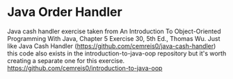 # Java Order Handler
Java cash handler exercise taken from An Introduction To Object-Oriented Programming With Java, Chapter 5 Exercise 30, 5th Ed., Thomas Wu.
Just like Java Cash Handler (https://github.com/cemreis0/java-cash-handler) this code also exists in the introduction-to-java-oop repository but it's worth creating a separate one for this exercise.
https://github.com/cemreis0/introduction-to-java-oop
